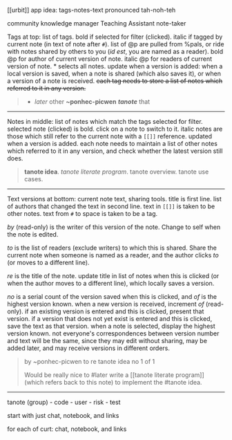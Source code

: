 [[urbit]] app idea: tags-notes-text
pronounced tah-noh-teh

community knowledge manager
Teaching Assistant
note-taker

Tags at top: list of tags. bold if selected for filter (clicked). italic if tagged by current note (in text of note after `#`).  list of @p are pulled from %pals, or ride with notes shared by others to you (*id est*, you are named as a reader).  bold @p for author of current version of note.  italic @p for readers of current version of note.  * selects all notes.  update when a version is added: when a local version is saved, when a note is shared (which also saves it), or when a version of a note is received.  ~~each tag needs to store a list of notes which referred to it in any version.~~

> * *later* other **~ponhec-picwen** __*tanote*__ that 

---

Notes in middle: list of notes which match the tags selected for filter.  selected note (clicked) is bold.  click on a note to switch to it.  italic notes are those which still refer to the current note with a `[[]]` reference.  updated when a version is added.  each note needs to maintain a list of other notes which referred to it in any version, and check whether the latest version still does.

> **tanote idea**.  *tanote literate program*.  tanote overview.  tanote use cases.

---

Text versions at bottom: current note text, sharing tools.  title is first line.  list of authors that changed the text in second line.  text in `[[]]` is taken to be other notes.  text from `#` to space is taken to be a tag.

*by* (read-only) is the writer of this version of the note.  Change to self when the note is edited.

*to* is the list of readers (exclude writers) to which this is shared.  Share the current note when someone is named as a reader, and the author clicks *to* (or moves to a different line).

*re* is the title of the note. update title in list of notes when this is clicked (or when the author moves to a different line), which locally saves a version.

*no* is a serial count of the version saved when this is clicked, and *of* is the highest version known.  when a new version is received, increment *of* (read-only).  if an existing version is entered and this is clicked, present that version.  if a version that does not yet exist is entered and this is clicked, save the text as that version.  when a note is selected, display the highest version known.  not everyone's correspondences between version number and text will be the same, since they may edit without sharing, may be added later, and may receive versions in different orders.

> by ~ponhec-picwen
> to 
> re tanote idea
> no 1 of 1
> 
> Would be really nice to #later write a [[tanote literate program]] (which refers back to this note) to implement the #tanote idea.

---

tanote (group)
	- code
	- user
	- risk
	- test

start with just chat, notebook, and links

for each of curt: chat, notebook, and links

